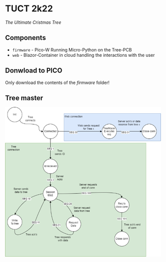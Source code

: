 # TUCT 2k22

*The Ultimate Cristmas Tree*

## Components

* `firmware` - Pico-W Running Micro-Python on the Tree-PCB
* `web` - Blazor-Container in cloud handling the interactions with the user


## Donwload to PICO

Only download the contents of the *firmware* folder!

## Tree master

![](doc/tree_master_stateflow.drawio.png)
